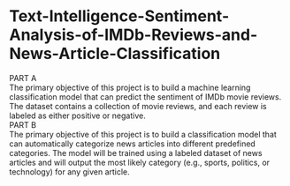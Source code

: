 # Text-Intelligence-Sentiment-Analysis-of-IMDb-Reviews-and-News-Article-Classification
PART A  
The primary objective of this project is to build a machine learning classification model that
can predict the sentiment of IMDb movie reviews. The dataset contains a collection of movie
reviews, and each review is labeled as either positive or negative.  
PART B  
The primary objective of this project is to build a classification model that can automatically
categorize news articles into different predefined categories. The model will be trained using
a labeled dataset of news articles and will output the most likely category (e.g., sports,
politics, or technology) for any given article.

